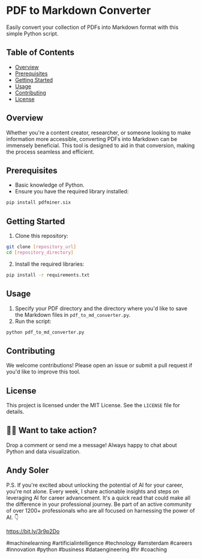 
# **PDF to Markdown Converter**

Easily convert your collection of PDFs into Markdown format with this simple Python script.

## **Table of Contents**

- [Overview](#overview)
- [Prerequisites](#prerequisites)
- [Getting Started](#getting-started)
- [Usage](#usage)
- [Contributing](#contributing)
- [License](#license)

## **Overview**

Whether you're a content creator, researcher, or someone looking to make information more accessible, converting PDFs into Markdown can be immensely beneficial. This tool is designed to aid in that conversion, making the process seamless and efficient.

## **Prerequisites**

- Basic knowledge of Python.
- Ensure you have the required library installed:

```bash
pip install pdfminer.six
```

## **Getting Started**

1. Clone this repository:

```bash
git clone [repository_url]
cd [repository_directory]
```

2. Install the required libraries:

```bash
pip install -r requirements.txt
```

## **Usage**

1. Specify your PDF directory and the directory where you'd like to save the Markdown files in `pdf_to_md_converter.py`.
2. Run the script:

```bash
python pdf_to_md_converter.py
```

## **Contributing**

We welcome contributions! Please open an issue or submit a pull request if you'd like to improve this tool.

## **License**

This project is licensed under the MIT License. See the `LICENSE` file for details.

## 👩‍💻 Want to take action?
Drop a comment or send me a message! Always happy to chat about Python and data visualization.

## Andy Soler
P.S. If you're excited about unlocking the potential of AI for your career, you're not alone. Every week, I share actionable insights and steps on leveraging AI for career advancement. It's a quick read that could make all the difference in your professional journey. Be part of an active community of over 1200+ professionals who are all focused on harnessing the power of AI. 👇

https://bit.ly/3r9p2Do

#machinelearning #artificialintelligence #technology #amsterdam #careers #innovation #python #business #dataengineering #hr #coaching
